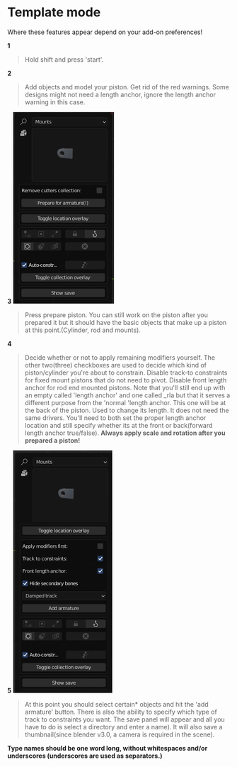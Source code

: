 # Template mode

Where these features appear depend on your add-on preferences!

**1** 
>Hold shift and press 'start'.

**2** 
>Add objects and model your piston. Get rid of the red warnings. Some designs might not need a length anchor, ignore the length anchor warning in this case.

**3**
![Radial array](../images/custommode1.jpg)
>Press prepare piston. You can still work on the piston after you prepared it but it should have the basic objects that make up a piston at this point.(Cylinder, rod and mounts).

**4** 
>Decide whether or not to apply remaining modifiers yourself. The other two(three) checkboxes are used to decide which kind of piston/cylinder you're about to constrain. Disable track-to constraints for fixed mount pistons that do not need to pivot. Disable front length anchor for rod end mounted pistons. Note that you'll still end up with an empty called 'length anchor' and one called _rla but that it serves a different purpose from the 'normal 'length anchor. This one will be at the back of the piston. Used to change its length. It does not need the same drivers. You'll need to both set the proper length anchor location and still specify whether its at the front or back(forward length anchor true/false). **Always apply scale and rotation after you prepared a piston!**

**5** 
![Radial array](../images/custommode2.jpg)
>At this point you should select certain* objects and hit the 'add armature' button. There is also the ability to specify which type of track to constraints you want. The save panel will appear and all you have to do is select a directory and enter a name). It will also save a thumbnail(since blender v3.0, a camera is required in the scene).  
  
**Type names should be one word long, without whitespaces and/or underscores (underscores are used as separators.)**